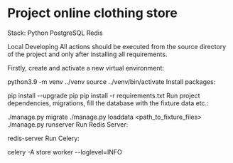 <h1>Project online clothing store</h1>

Stack:
Python
PostgreSQL
Redis


Local Developing
All actions should be executed from the source directory of the project and only after installing all requirements.

Firstly, create and activate a new virtual environment:

python3.9 -m venv ../venv
source ../venv/bin/activate
Install packages:

pip install --upgrade pip
pip install -r requirements.txt
Run project dependencies, migrations, fill the database with the fixture data etc.:

./manage.py migrate
./manage.py loaddata <path_to_fixture_files>
./manage.py runserver 
Run Redis Server:

redis-server
Run Celery:

celery -A store worker --loglevel=INFO
